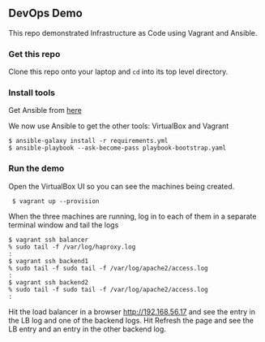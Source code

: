 ## DevOps Demo

This repo demonstrated Infrastructure as Code using Vagrant and Ansible.

### Get this repo

Clone this repo onto your laptop and `cd` into its top level directory.

### Install tools

Get Ansible from [here](https://docs.ansible.com/ansible/latest/installation_guide/intro_installation.html)

We now use Ansible to get the other tools: VirtualBox and Vagrant
```
$ ansible-galaxy install -r requirements.yml
$ ansible-playbook --ask-become-pass playbook-bootstrap.yaml
```

### Run the demo

Open the VirtualBox UI so you can see the machines being created.

` $ vagrant up --provision`

When the three machines are running, log in to each of them in a separate terminal window and tail the logs

```
$ vagrant ssh balancer
% sudo tail -f /var/log/haproxy.log
:
$ vagrant ssh backend1
% sudo tail -f sudo tail -f /var/log/apache2/access.log
:
$ vagrant ssh backend2
% sudo tail -f sudo tail -f /var/log/apache2/access.log
:
```
Hit the load balancer in a browser http://192.168.56.17 and see the entry in the LB log and one of the backend logs. Hit Refresh the page and see the LB entry and an entry in the other backend log.

